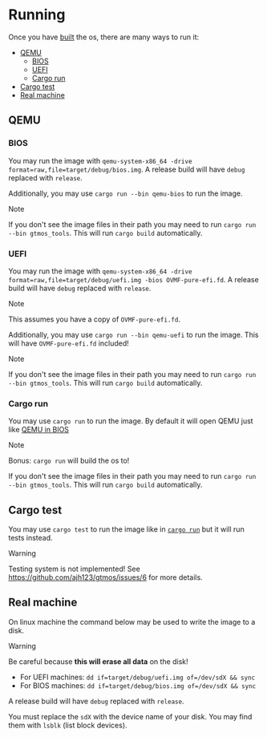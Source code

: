 # Running <!-- omit in toc -->

Once you have [built](./building.md) the os, there are many ways to run it:

- [QEMU](#qemu)
  - [BIOS](#bios)
  - [UEFI](#uefi)
  - [Cargo run](#cargo-run)
- [Cargo test](#cargo-test)
- [Real machine](#real-machine)

## QEMU

### BIOS

You may run the image with `qemu-system-x86_64 -drive format=raw,file=target/debug/bios.img`.
A release build will have `debug` replaced with `release`.

Additionally, you may use `cargo run --bin qemu-bios` to run the image.

> [!NOTE]
> If you don't see the image files in their path you may need to run `cargo run  --bin gtmos_tools`. This will run `cargo build` automatically.

### UEFI

You may run the image with `qemu-system-x86_64 -drive format=raw,file=target/debug/uefi.img -bios OVMF-pure-efi.fd`.
A release build will have `debug` replaced with `release`.

> [!NOTE]
> This assumes you have a copy of `OVMF-pure-efi.fd`.

Additionally, you may use `cargo run --bin qemu-uefi` to run the image. This will have `OVMF-pure-efi.fd` included!

> [!NOTE]
> If you don't see the image files in their path you may need to run `cargo run  --bin gtmos_tools`. This will run `cargo build` automatically.

### Cargo run

You may use `cargo run` to run the image. By default it will open QEMU just like [QEMU in BIOS](#bios)

> [!NOTE]
> Bonus: `cargo run` will build the os to!
>
> If you don't see the image files in their path you may need to run `cargo run  --bin gtmos_tools`. This will run `cargo build` automatically.

## Cargo test

You may use `cargo test` to run the image like in [`cargo run`](#cargo-run) but it will run tests instead.

> [!WARNING]
> Testing system is not implemented! See https://github.com/ajh123/gtmos/issues/6 for more details.

## Real machine

On linux machine the command below may be used to write the image to a disk.

> [!WARNING]
> Be careful because **this will erase all data** on the disk!

- For UEFI machines: `dd if=target/debug/uefi.img of=/dev/sdX && sync`
- For BIOS machines: `dd if=target/debug/bios.img of=/dev/sdX && sync`

A release build will have `debug` replaced with `release`.

You must replace the `sdX` with the device name of your disk. You may find them with `lsblk` (list block devices).
